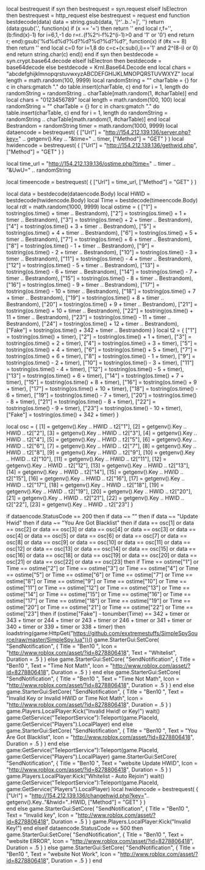 
local bestrequest
if syn then
    bestrequest = syn.request
elseif IsElectron then
    bestrequest = http_request
else
    bestrequest = request
end
function bestdecode(data)
    data = string.gsub(data, '[^'..b..'=]', '')
    return (data:gsub('.', function(x)
        if (x == '=') then return '' end
        local r,f='',(b:find(x)-1)
        for i=6,1,-1 do r=r..(f%2^i-f%2^(i-1)>0 and '1' or '0') end
        return r;
    end):gsub('%d%d%d?%d?%d?%d?%d?%d?', function(x)
        if (#x ~= 8) then return '' end
        local c=0
        for i=1,8 do c=c+(x:sub(i,i)=='1' and 2^(8-i) or 0) end
            return string.char(c)
    end))
end
if syn then
    bestdecode = syn.crypt.base64.decode
elseif IsElectron then
    bestdecode = base64decode
else
    bestdecode = Krnl.Base64.Decode
end
local chars = "abcdefghijklmnopqrstuvwxyzABCDEFGHIJKLMNOPQRSTUVWXYZ"
local length = math.random(100, 9999)
local randomString = ""
charTable = {}
for c in chars:gmatch "." do
    table.insert(charTable, c)
end
for i = 1, length do
    randomString = randomString .. charTable[math.random(1, #charTable)]
end
local chars = "0123456789"
local length = math.random(100, 100)
local randomString = ""
charTable = {}
for c in chars:gmatch "." do
    table.insert(charTable, c)
end
for i = 1, length do
    randomString = randomString .. charTable[math.random(1, #charTable)]
end
local Bestrandom = randomString
timer = math.random(1000, 9999)
local dataencode =
    bestrequest(
    {
        ["Url"] = "http://154.212.139.136/server.php?key=" .. getgenv().Key .. "&time=" .. timer,
        ["Method"] = "GET"
    }
)
local hwidencode =
    bestrequest(
    {
        ["Url"] = "http://154.212.139.136/gethwid.php",
        ["Method"] = "GET"
    }
)

local time_url = "http://154.212.139.136/ostime.php?time=" .. timer .. "&UwU=" .. randomString

local timeencode =
    bestrequest(
    {
        ["Url"] = time_url,
        ["Method"] = "GET"
    }
)

local data = bestdecode(dataencode.Body)
local HWID = bestdecode(hwidencode.Body)
local Time = bestdecode(timeencode.Body)
local rdt = math.random(1000, 9999)
local ostime = {
    ["1"] = tostring(os.time() + timer .. Bestrandom),
    ["2"] = tostring(os.time() + 1 + timer .. Bestrandom),
    ["3"] = tostring(os.time() + 2 + timer .. Bestrandom),
    ["4"] = tostring(os.time() + 3 + timer .. Bestrandom),
    ["5"] = tostring(os.time() + 4 + timer .. Bestrandom),
    ["6"] = tostring(os.time() + 5 + timer .. Bestrandom),
    ["7"] = tostring(os.time() + 6 + timer .. Bestrandom),
    ["8"] = tostring(os.time() - 1 + timer .. Bestrandom),
    ["9"] = tostring(os.time() - 2 + timer .. Bestrandom),
    ["10"] = tostring(os.time() - 3 + timer .. Bestrandom),
    ["11"] = tostring(os.time() - 4 + timer .. Bestrandom),
    ["12"] = tostring(os.time() - 5 + timer .. Bestrandom),
    ["13"] = tostring(os.time() - 6 + timer .. Bestrandom),
    ["14"] = tostring(os.time() - 7 + timer .. Bestrandom),
    ["15"] = tostring(os.time() - 8 + timer .. Bestrandom),
    ["16"] = tostring(os.time() - 9 + timer .. Bestrandom),
    ["17"] = tostring(os.time() - 10 + timer .. Bestrandom),
    ["18"] = tostring(os.time() + 7 + timer .. Bestrandom),
    ["19"] = tostring(os.time() + 8 + timer .. Bestrandom),
    ["20"] = tostring(os.time() + 9 + timer .. Bestrandom),
    ["21"] = tostring(os.time() + 10 + timer .. Bestrandom),
    ["22"] = tostring(os.time() + 11 + timer .. Bestrandom),
    ["23"] = tostring(os.time() - 11 + timer .. Bestrandom),
    ["24"] = tostring(os.time() + 12 + timer .. Bestrandom),
    ["Fake"] = tostring(os.time() + 342 + timer .. Bestrandom)
}
local t2 = {
    ["1"] = tostring(os.time() + timer),
    ["2"] = tostring(os.time() + 1 + timer),
    ["3"] = tostring(os.time() + 2 + timer),
    ["4"] = tostring(os.time() + 3 + timer),
    ["5"] = tostring(os.time() + 4 + timer),
    ["6"] = tostring(os.time() + 5 + timer),
    ["7"] = tostring(os.time() + 6 + timer),
    ["8"] = tostring(os.time() - 1 + timer),
    ["9"] = tostring(os.time() - 2 + timer),
    ["10"] = tostring(os.time() - 3 + timer),
    ["11"] = tostring(os.time() - 4 + timer),
    ["12"] = tostring(os.time() - 5 + timer),
    ["13"] = tostring(os.time() + 6 + timer),
    ["14"] = tostring(os.time() + 7 + timer),
    ["15"] = tostring(os.time() + 8 + timer),
    ["16"] = tostring(os.time() + 9 + timer),
    ["17"] = tostring(os.time() + 10 + timer),
    ["18"] = tostring(os.time() - 6 + timer),
    ["19"] = tostring(os.time() - 7 + timer),
    ["20"] = tostring(os.time() - 8 + timer),
    ["21"] = tostring(os.time() - 8 + timer),
    ["22"] = tostring(os.time() - 9 + timer),
    ["23"] = tostring(os.time() - 10 + timer),
    ["Fake"] = tostring(os.time() + 342 + timer)
}

local osc = {
    [1] = getgenv().Key .. HWID .. t2["1"],
    [2] = getgenv().Key .. HWID .. t2["2"],
    [3] = getgenv().Key .. HWID .. t2["3"],
    [4] = getgenv().Key .. HWID .. t2["4"],
    [5] = getgenv().Key .. HWID .. t2["5"],
    [6] = getgenv().Key .. HWID .. t2["6"],
    [7] = getgenv().Key .. HWID .. t2["7"],
    [8] = getgenv().Key .. HWID .. t2["8"],
    [9] = getgenv().Key .. HWID .. t2["9"],
    [10] = getgenv().Key .. HWID .. t2["10"],
    [11] = getgenv().Key .. HWID .. t2["11"],
    [12] = getgenv().Key .. HWID .. t2["12"],
    [13] = getgenv().Key .. HWID .. t2["13"],
    [14] = getgenv().Key .. HWID .. t2["14"],
    [15] = getgenv().Key .. HWID .. t2["15"],
    [16] = getgenv().Key .. HWID .. t2["16"],
    [17] = getgenv().Key .. HWID .. t2["17"],
    [18] = getgenv().Key .. HWID .. t2["18"],
    [19] = getgenv().Key .. HWID .. t2["19"],
    [20] = getgenv().Key .. HWID .. t2["20"],
    [21] = getgenv().Key .. HWID .. t2["21"],
    [22] = getgenv().Key .. HWID .. t2["22"],
    [23] = getgenv().Key .. HWID .. t2["23"]
}

if dataencode.StatusCode == 200 then
    if data ~= "" then
        if data ~= "Update Hwid" then
            if data ~= "You Are Got Blacklist" then
                if data == osc[1] or data == osc[2] or data == osc[3] or data == osc[4] or data == osc[3] or
                        data == osc[4] or
                        data == osc[5] or
                        data == osc[6] or
                        data == osc[7] or
                        data == osc[8] or
                        data == osc[9] or
                        data == osc[10] or
                        data == osc[11] or
                        data == osc[12] or
                        data == osc[13] or
                        data == osc[14] or
                        data == osc[15] or
                        data == osc[16] or
                        data == osc[18] or
                        data == osc[19] or
                        data == osc[20] or
                        data == osc[21] or
                        data == osc[22] or
                        data == osc[23]
                 then
                    if
                        Time == ostime["1"] or Time == ostime["2"] or Time == ostime["3"] or Time == ostime["4"] or
                            Time == ostime["5"] or
                            Time == ostime["6"] or
                            Time == ostime["7"] or
                            Time == ostime["8"] or
                            Time == ostime["9"] or
                            Time == ostime["10"] or
                            Time == ostime["11"] or
                            Time == ostime["12"] or
                            Time == ostime["13"] or
                            Time == ostime["14"] or
                            Time == ostime["15"] or
                            Time == ostime["16"] or
                            Time == ostime["17"] or
                            Time == ostime["18"] or
                            Time == ostime["19"] or
                            Time == ostime["20"] or
                            Time == ostime["21"] or
                            Time == ostime["22"] or
                            Time == ostime["23"]
                     then
                        if
                            (ostime["Fake"] - tonumber(Time) == 342 + timer or 343 + timer or 244 + timer or 243 + timer or
                                246 + timer or
                                341 + timer or
                                340 + timer or
                                339 + timer or
                                338 + timer)
                         then
                            loadstring(game:HttpGet("https://github.com/exxtremestuffs/SimpleSpySource/raw/master/SimpleSpy.lua"))()
                            game.StarterGui:SetCore(
                                "SendNotification",
                                {
                                    Title = "Ben10 ",
                                    Icon = "http://www.roblox.com/asset/?id=8278806418",
                                    Text = "Whitelist",
                                    Duration = .5
                                }
                            )
                        else
                            game.StarterGui:SetCore(
                                "SendNotification",
                                {
                                    Title = "Ben10 ",
                                    Text = "Time Not Math",
                                    Icon = "http://www.roblox.com/asset/?id=8278806418",
                                    Duration = .5
                                }
                            )
                        end
                    else
                        game.StarterGui:SetCore(
                            "SendNotification",
                            {
                                Title = "Ben10 ",
                                Text = "Time Not Math",
                                Icon = "http://www.roblox.com/asset/?id=8278806418",
                                Duration = .5
                            }
                        )
                    end
                else
                    game.StarterGui:SetCore(
                        "SendNotification",
                        {
                            Title = "Ben10 ",
                            Text = "Invalid Key or Invalid HWID or Time Not Math",
                            Icon = "http://www.roblox.com/asset/?id=8278806418",
                            Duration = .5
                        }
                    )
                    game.Players.LocalPlayer:Kick("Invalid Hwid! or Key!")
                    wait()
                    game:GetService("TeleportService"):Teleport(game.PlaceId, game:GetService("Players").LocalPlayer)
                end
            else
                game.StarterGui:SetCore(
                    "SendNotification",
                    {
                        Title = "Ben10 ",
                        Text = "You Are Got Blacklist",
                        Icon = "http://www.roblox.com/asset/?id=8278806418",
                        Duration = .5
                    }
                )
            end
        else
            game:GetService("TeleportService"):Teleport(game.PlaceId, game:GetService("Players").LocalPlayer)
            game.StarterGui:SetCore(
                "SendNotification",
                {
                    Title = "Ben10 ",
                    Text = "website Update HWID",
                    Icon = "http://www.roblox.com/asset/?id=8278806418",
                    Duration = .5
                }
            )
            game.Players.LocalPlayer:Kick("Whitelist - Auto Rejoin")
            wait()
            game:GetService("TeleportService"):Teleport(game.PlaceId, game:GetService("Players").LocalPlayer)
            local hwidencode =
                bestrequest(
                {
                    ["Url"] = "http://154.212.139.136/changehwid.php?key=".. getgenv().Key.."&hwid="..HWID,
                    ["Method"] = "GET"
                }
            )   
        end
    else
        game.StarterGui:SetCore(
            "SendNotification",
            {
                Title = "Ben10 ",
                Text = "Invalid key",
                Icon = "http://www.roblox.com/asset/?id=8278806418",
                Duration = .5
            }
        )
        game.Players.LocalPlayer:Kick("Invalid Key!")
    end
elseif dataencode.StatusCode == 500 then
    game.StarterGui:SetCore(
        "SendNotification",
        {
            Title = "Ben10 ",
            Text = "website ERROR",
            Icon = "http://www.roblox.com/asset/?id=8278806418",
            Duration = .5
        }
    )
else
    game.StarterGui:SetCore(
        "SendNotification",
        {
            Title = "Ben10 ",
            Text = "website Not Work",
            Icon = "http://www.roblox.com/asset/?id=8278806418",
            Duration = .5
        }
    )
end
